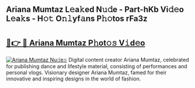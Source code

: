 ## Ariana Mumtaz L𝚎a𝚔ed N𝚞𝚍e - Part-hKb Vi𝚍𝚎o L𝚎a𝚔s - H𝚘𝚝 O𝚗𝚕yf𝚊ns P𝚑𝚘tos rFa3z

# <h2><a href="http://kfbzqls.oniu.top/?m=Ariana+Mumtaz">🔗👉 🔴 Ariana Mumtaz P𝚑ot𝚘𝚜 V𝚒d𝚎o</a></h2>

[![Ariana Mumtaz Nu𝚍e𝚜](https://i.imgur.com/0qMVB7G.gif)](http://kfbzqls.oniu.top/?m=Ariana+Mumtaz)
Digital content creator Ariana Mumtaz, celebrated for publishing dance and lifestyle material, consisting of performances and personal vlogs. Visionary designer Ariana Mumtaz, famed for their innovative and inspiring designs in the world of fashion.  
